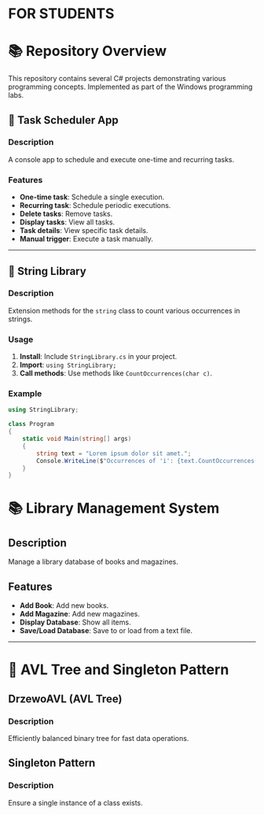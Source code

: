# **FOR STUDENTS**
# 📚 Repository Overview

This repository contains several C# projects demonstrating various programming concepts. Implemented as part of the Windows programming labs.

## 📅 Task Scheduler App

### Description
A console app to schedule and execute one-time and recurring tasks.

### Features
- **One-time task**: Schedule a single execution.
- **Recurring task**: Schedule periodic executions.
- **Delete tasks**: Remove tasks.
- **Display tasks**: View all tasks.
- **Task details**: View specific task details.
- **Manual trigger**: Execute a task manually.

---

## 📝 String Library

### Description
Extension methods for the `string` class to count various occurrences in strings.

### Usage
1. **Install**: Include `StringLibrary.cs` in your project.
2. **Import**: `using StringLibrary;`
3. **Call methods**: Use methods like `CountOccurrences(char c)`.

### Example
```csharp
using StringLibrary;

class Program
{
    static void Main(string[] args)
    {
        string text = "Lorem ipsum dolor sit amet.";
        Console.WriteLine($"Occurrences of 'i': {text.CountOccurrences('i')}");
    }
}
```
# 📚 Library Management System

## Description
Manage a library database of books and magazines.

## Features
- **Add Book**: Add new books.
- **Add Magazine**: Add new magazines.
- **Display Database**: Show all items.
- **Save/Load Database**: Save to or load from a text file.

---

# 🌳 AVL Tree and Singleton Pattern

## DrzewoAVL (AVL Tree)

### Description
Efficiently balanced binary tree for fast data operations.

## Singleton Pattern

### Description
Ensure a single instance of a class exists.
